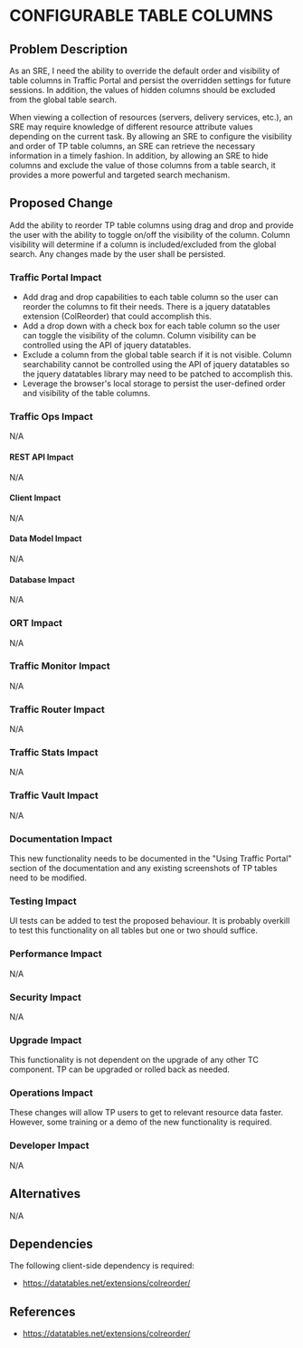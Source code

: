 # CONFIGURABLE TABLE COLUMNS

## Problem Description
<!--
*What* is being asked for?
*Why* is this necessary?
*How* will this be used?
-->

As an SRE, I need the ability to override the default order and visibility of table columns in Traffic Portal and persist the overridden settings for future sessions. In addition, the values of hidden columns should be excluded from the global table search.

When viewing a collection of resources (servers, delivery services, etc.), an SRE may require knowledge of different resource attribute values depending on the current task. By allowing an SRE to configure the visibility and order of TP table columns, an SRE can retrieve the necessary information in a timely fashion. In addition, by allowing an SRE to hide columns and exclude the value of those columns from a table search, it provides a more powerful and targeted search mechanism.

## Proposed Change
<!--
*How* will this be implemented (at a high level)?
-->

Add the ability to reorder TP table columns using drag and drop and provide the user with the ability to toggle on/off the visibility of the column. Column visibility will determine if a column is included/excluded from the global search. Any changes made by the user shall be persisted.

### Traffic Portal Impact
<!--
*How* will this impact Traffic Portal?
What new UI changes will be required?
Will entirely new pages/views be necessary?
Will a new field be added to an existing form?
How will the user interact with the new UI changes?
-->

 - Add drag and drop capabilities to each table column so the user can reorder the columns to fit their needs. There is a jquery datatables extension (ColReorder) that could accomplish this.
 - Add a drop down with a check box for each table column so the user can toggle the visibility of the column. Column visibility can be controlled using the API of jquery datatables.
 - Exclude a column from the global table search if it is not visible. Column searchability cannot be controlled using the API of jquery datatables so the jquery datatables library may need to be patched to accomplish this.
 - Leverage the browser's local storage to persist the user-defined order and visibility of the table columns.

### Traffic Ops Impact
<!--
*How* will this impact Traffic Ops (at a high level)?
-->

N/A

#### REST API Impact
<!--
*How* will this impact the Traffic Ops REST API?

What new endpoints will be required?
How will existing endpoints be changed?
What will the requests and responses look like?
What fields are required or optional?
What are the defaults for optional fields?
What are the validation constraints?
-->

N/A

#### Client Impact
<!--
*How* will this impact Traffic Ops REST API clients (Go, Python, Java)?

If new endpoints are required, will corresponding client methods be added?
-->

N/A

#### Data Model Impact
<!--
*How* will this impact the Traffic Ops data model?

What changes to the lib/go-tc structs will be required?
-->

N/A

#### Database Impact
<!--
*How* will this impact the database schema?

What new tables and columns will be required?
How will existing tables and columns be changed?
What are the column data types and modifiers?
What are the FK references and constraints?
-->

N/A

### ORT Impact
<!--
*How* will this impact ORT?
-->

N/A

### Traffic Monitor Impact
<!--
*How* will this impact Traffic Monitor?

Will new profile parameters be required?
-->

N/A

### Traffic Router Impact
<!--
*How* will this impact Traffic Router?

Will new profile parameters be required?
How will the CRConfig be changed?
How will changes in Traffic Ops data be reflected in the CRConfig?
Will Traffic Router remain backwards-compatible with old CRConfigs?
Will old Traffic Routers remain forwards-compatible with new CRConfigs?
-->

N/A

### Traffic Stats Impact
<!--
*How* will this impact Traffic Stats?
-->

N/A

### Traffic Vault Impact
<!--
*How* will this impact Traffic Vault?

Will there be any new data stored in or removed from Riak?
Will there be any changes to the Riak requests and responses?
-->

N/A

### Documentation Impact
<!--
*How* will this impact the documentation?

What new documentation will be required?
What existing documentation will need to be updated?
-->

This new functionality needs to be documented in the "Using Traffic Portal" section of the documentation and any existing screenshots of TP tables need to be modified.

### Testing Impact
<!--
*How* will this impact testing?

What is the high-level test plan?
How should this be tested?
Can this be tested within the existing test frameworks?
How should the existing frameworks be enhanced in order to test this properly?
-->

UI tests can be added to test the proposed behaviour. It is probably overkill to test this functionality on all tables but one or two should suffice.

### Performance Impact
<!--
*How* will this impact performance?

Are the changes expected to improve performance in any way?
Is there anything particularly CPU, network, or storage-intensive to be aware of?
What are the known bottlenecks to be aware of that may need to be addressed?
-->

N/A

### Security Impact
<!--
*How* will this impact overall security?

Are there any security risks to be aware of?
What privilege level is required for these changes?
Do these changes increase the attack surface (e.g. new untrusted input)?
How will untrusted input be validated?
If these changes are used maliciously or improperly, what could go wrong?
Will these changes adhere to multi-tenancy?
Will data be protected in transit (e.g. via HTTPS or TLS)?
Will these changes require sensitive data that should be encrypted at rest?
Will these changes require handling of any secrets?
Will new SQL queries properly use parameter binding?
-->

N/A

### Upgrade Impact
<!--
*How* will this impact the upgrade of an existing system?

Will a database migration be required?
Do the various components need to be upgraded in a specific order?
Will this affect the ability to rollback an upgrade?
Are there any special steps to be followed before an upgrade can be done?
Are there any special steps to be followed during the upgrade?
Are there any special steps to be followed after the upgrade is complete?
-->

This functionality is not dependent on the upgrade of any other TC component. TP can be upgraded or rolled back as needed.

### Operations Impact
<!--
*How* will this impact overall operation of the system?

Will the changes make it harder to operate the system?
Will the changes introduce new configuration that will need to be managed?
Can the changes be easily automated?
Do the changes have known limitations or risks that operators should be made aware of?
Will the changes introduce new steps to be followed for existing operations?
-->

These changes will allow TP users to get to relevant resource data faster. However, some training or a demo of the new functionality is required.

### Developer Impact
<!--
*How* will this impact other developers?

Will it make it easier to set up a development environment?
Will it make the code easier to maintain?
What do other developers need to know about these changes?
Are the changes straightforward, or will new developer instructions be necessary?
-->

N/A

## Alternatives
<!--
What are some of the alternative solutions for this problem?
What are the pros and cons of each approach?
What design trade-offs were made and why?
-->

N/A

## Dependencies
<!--
Are there any significant new dependencies that will be required?
How were the dependencies assessed and chosen?
How will the new dependencies be managed?
Are the dependencies required at build-time, run-time, or both?
-->

The following client-side dependency is required:
- https://datatables.net/extensions/colreorder/

## References
<!--
Include any references to external links here.
-->

- https://datatables.net/extensions/colreorder/
